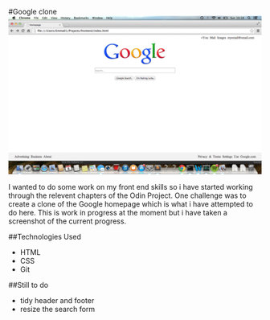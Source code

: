 #Google clone
![](screenshot.png?raw=true)

I wanted to do some work on my front end skills so i have started working through the relevent chapters of the Odin Project. One challenge was to create a clone of the Google homepage which is what i have attempted to do here. This is work in progress at the moment but i have taken a screenshot of the current progress. 

##Technologies Used
- HTML
- CSS
- Git

##Still to do
- tidy header and footer
- resize the search form
